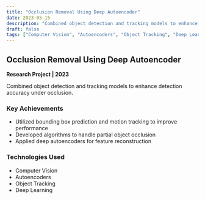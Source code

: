 ```yaml
---
title: "Occlusion Removal Using Deep Autoencoder"
date: 2023-05-15
description: "Combined object detection and tracking models to enhance detection accuracy under occlusion."
draft: false
tags: ["Computer Vision", "Autoencoders", "Object Tracking", "Deep Learning"]
---
```


## Occlusion Removal Using Deep Autoencoder

**Research Project | 2023**

Combined object detection and tracking models to enhance detection accuracy under occlusion.

### Key Achievements

- Utilized bounding box prediction and motion tracking to improve performance
- Developed algorithms to handle partial object occlusion
- Applied deep autoencoders for feature reconstruction

### Technologies Used

- Computer Vision
- Autoencoders
- Object Tracking
- Deep Learning 